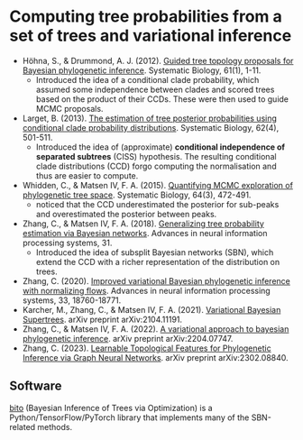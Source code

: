 # Computing tree probabilities from a set of trees and variational inference

- Höhna, S., & Drummond, A. J. (2012). [Guided tree topology proposals for Bayesian phylogenetic inference](https://doi.org/10.1093/sysbio/syr074). Systematic Biology, 61(1), 1-11.
  - Introduced the idea of a conditional clade probability, which assumed some independence between clades and scored trees based on the product of their CCDs.
These were then used to guide MCMC proposals.
- Larget, B. (2013). [The estimation of tree posterior probabilities using conditional clade probability distributions](https://doi.org/10.1093/sysbio/syt014). Systematic Biology, 62(4), 501-511.
  - Introduced the idea of  (approximate) **conditional independence of separated subtrees** (CISS) hypothesis.
The resulting conditional clade distributions (CCD) forgo computing the normalisation and thus are easier to compute.
- Whidden, C., & Matsen IV, F. A. (2015). [Quantifying MCMC exploration of phylogenetic tree space](https://doi.org/10.1093/sysbio/syv006). Systematic Biology, 64(3), 472-491.
  - noticed that the CCD  underestimated the posterior for sub-peaks and overestimated the posterior between peaks.
- Zhang, C., & Matsen IV, F. A. (2018). [Generalizing tree probability estimation via Bayesian networks](https://papers.nips.cc/paper_files/paper/2018/file/b137fdd1f79d56c7edf3365fea7520f2-Paper.pdf). Advances in neural information processing systems, 31.
  - Introduced the idea of subsplit Bayesian networks (SBN), which extend the CCD with a richer representation of the distribution on trees.
- Zhang, C. (2020). [Improved variational Bayesian phylogenetic inference with normalizing flows](https://proceedings.neurips.cc/paper/2020/file/d96409bf894217686ba124d7356686c9-Paper.pdf). Advances in neural information processing systems, 33, 18760-18771.
- Karcher, M., Zhang, C., & Matsen IV, F. A. (2021). [Variational Bayesian Supertrees](https://arxiv.org/abs/2104.11191). arXiv preprint arXiv:2104.11191.
- Zhang, C., & Matsen IV, F. A. (2022). [A variational approach to bayesian phylogenetic inference](https://arxiv.org/abs/2204.07747). arXiv preprint arXiv:2204.07747.
- Zhang, C. (2023). [Learnable Topological Features for Phylogenetic Inference via Graph Neural Networks](https://arxiv.org/abs/2302.08840). arXiv preprint arXiv:2302.08840.


## Software

[bito](https://github.com/phylovi/bito) (Bayesian Inference of Trees via Optimization) is a Python/TensorFlow/PyTorch library that implements many of the SBN-related methods.

